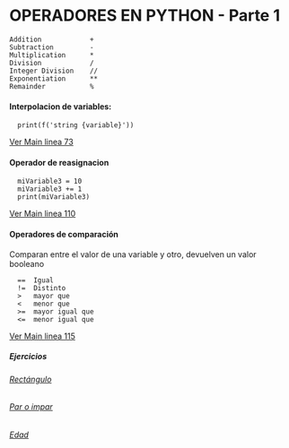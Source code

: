 # OPERADORES EN PYTHON - Parte 1


    Addition            + 
    Subtraction         -
    Multiplication      *
    Division            /
    Integer Division    // 
    Exponentiation      **
    Remainder           %

#### Interpolacion de variables:

      print(f('string {variable}'))

[Ver Main linea 73](/Clases/main.py) 

#### Operador de reasignacion

      miVariable3 = 10
      miVariable3 += 1
      print(miVariable3)
[Ver Main linea 110](/Clases/main.py) 

#### Operadores de comparación
Comparan entre el valor de una variable y otro, devuelven un valor booleano

      ==  Igual
      !=  Distinto
      >   mayor que
      <   menor que
      >=  mayor igual que
      <=  menor igual que
[Ver Main linea 115](/Clases/main.py) 

##### Ejercicios
###### [Rectángulo](/Ejercicios/ejercicioRectangulo.py) 
###### [Par o impar](/Ejercicios/ejercicioRectangulo.py) 
###### [Edad](/Ejercicios/ejercicioEdad.py) 
